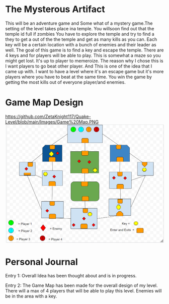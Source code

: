 # The Mysterous Artifact 

This will be an adventure game and Some what of a mystery game.The setting of the level takes place ina temple. You willsoon find out that the temple id full if zombies You have to explore the temple and try to find a they to get a out of the the temple and get as many kills as you can.  Each key will be a certain location with a bunch of enemies and their leader as well. The goal of this game is to find a key and escape the temple. There are 4 keys and for players will be able to play. This is somewhat a maze so you might get lost. It's up to player to memeroize. The reason why I chose this is I want players to go beat other player. And This is one of the idea that I came up with. I want to have a level where it's an escape game but it's more players where you have to beat at the same time. You win the game by getting the most kills out of everyone player/and enemies.
 
# Game Map Design
https://github.com/ZetaKnight117/Quake-Level/blob/main/Images/Game%20Map.PNG
![Alt Text](https://github.com/ZetaKnight117/Quake-Level/blob/main/Images/Game%20Map.PNG)

# Personal Journal
Entry 1: Overall Idea has been thought about and is in progress.

Entry 2: The Game Map has been made for the overall design of my level. There will a max of 4 players that will be able to play this level. Enemies will be in the area with a key.
